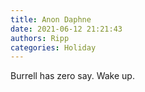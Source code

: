 ```yaml
---
title: Anon Daphne
date: 2021-06-12 21:21:43
authors: Ripp
categories: Holiday
---
```


 Burrell has zero say.
Wake up.